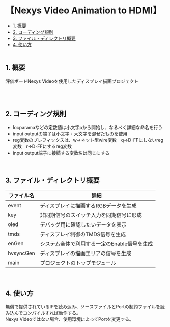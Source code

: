 <h1>【Nexys Video Animation to HDMI】</h1>

- [1. 概要](#1-概要)
- [2. コーディング規則](#2-コーディング規則)
- [3. ファイル・ディレクトリ概要](#3-ファイルディレクトリ概要)
- [4. 使い方](#4-使い方)
</br></br>

## 1. 概要
評価ボードNexys Videoを使用したディスプレイ描画プロジェクト</br>
</br>
<!-- ![](res/IMG_3552.jpg) -->
</br>

## 2. コーディング規則
- locparamaなどの定数値は小文字pから開始し、なるべく詳細な命名を行う</br>
- input outputの端子は小文字・大文字を混ぜたものを使用</br>
- reg変数のプレフィックスは、w->ネット型wire変数　q->D-FFにしないreg変数　r->D-FFにするreg変数</br>
- input output端子に接続する変数名は同じにする</br>
</br>

## 3. ファイル・ディレクトリ概要
ファイル名 | 詳細
-|-
event | ディスプレイに描画するRGBデータを生成
key | 非同期信号のスイッチ入力を同期信号に形成
oled | デバッグ用に確認したいデータを表示
tmds | ディスプレイ制御のTMDS信号を生成
enGen | システム全体で利用する一定のEnable信号を生成
hvsyncGen | ディスプレイの描画エリアの信号を生成
main | プロジェクトのトップモジュール
</br>

## 4. 使い方
無償で提供されているIPを読み込み、ソースファイルとPortの制約ファイルを読み込んでコンパイルすれば動作する。</br>
Nexys Videoではない場合、使用環境によってPortを変更する。

</br>